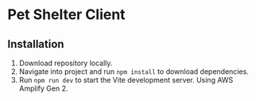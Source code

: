 # Pet Shelter Client 

## Installation 

1. Download repository locally. 
2. Navigate into project and run `npm install` to download dependencies. 
3. Run `npm run dev` to start the Vite development server. 
 Using AWS Amplify Gen 2. 

